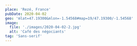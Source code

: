 ```yaml
---
place: 'Rezé, France'
pubDate: 2020-04-02
geo: 'mlat=47.19300&mlon=-1.54568#map=19/47.19300/-1.54568'
image:
  file: './images/2020-04-02-2.jpg'
  alt: 'Café des négociants'
tag: 'Sans-serif'
---
```

